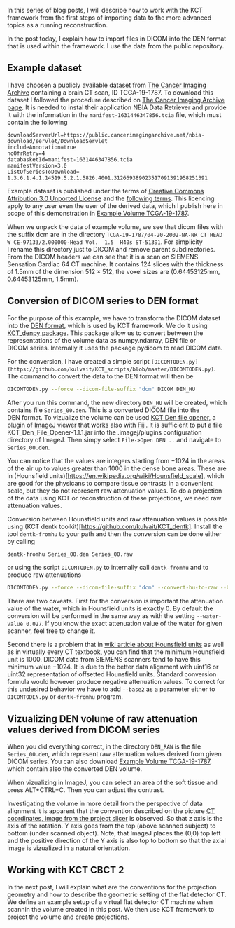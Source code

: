 <!--
.. title: Working with KCT CBCT 1 Converting DICOM volume to DEN volume
.. slug: working-with-kct-cbct-1-converting-dicom-volume-to-den-volume-using-dicom-data-from-public-repository
.. date: 2021-09-13 21:05:35 UTC+02:00
.. tags: using_kct_blog
.. category: 
.. link: 
.. description: 
.. type: text
.. has_math: true
-->

In this series of blog posts, I will describe how to work with the KCT framework from the first steps of importing data to the more advanced topics as a running reconstruction. 

In the post today, I explain how to import files in DICOM into the DEN format that is used within the framework. I use the data from the public repository.

## Example dataset

I have choosen a publicly available dataset from [The Cancer Imaging Archive](https://public.cancerimagingarchive.net/) containing a brain CT scan, ID TCGA-19-1787. To download this dataset I followed the procedure described on [The Cancer Imaging Archive page](https://wiki.cancerimagingarchive.net/display/NBIA/Downloading+TCIA+Images). It is needed to instal their application NBIA Data Retriever and provide it with the information in the `manifest-1631446347856.tcia` file, which must contain the following
```
downloadServerUrl=https://public.cancerimagingarchive.net/nbia-download/servlet/DownloadServlet
includeAnnotation=true
noOfrRetry=4
databasketId=manifest-1631446347856.tcia
manifestVersion=3.0
ListOfSeriesToDownload=
1.3.6.1.4.1.14519.5.2.1.5826.4001.312669389023517091391958251391
```

Example dataset is published under the terms of [Creative Commons Attribution 3.0 Unported License](http://creativecommons.org/licenses/by/3.0/) and the [following terms](link://slug/license-tcga-gbm). This licencing apply to any user even the user of the derived data, which I publish here in scope of this demonstration in [Example Volume TCGA-19-1787](https://github.com/kulvait/KCT_den_file_opener/releases/download/v1.1.1/ExampleVolumeKCT_TCGA-19-1787.tar.xf).

When we unpack the data of example volume, we see that dicom files with the suffix dcm are in the directory `TCGA-19-1787/04-20-2002-NA-NR CT HEAD W CE-97133/2.000000-Head Vol.  1.5  H40s ST-51391`. For simplicity I rename this directory just to DICOM and remove parent subdirectories. 
From the DICOM headers we can see that it is a scan on SIEMENS Sensation Cardiac 64 CT machine. It contains $124$ slices with the thickness of $1.5$mm of the dimension $512 \times 512$, the voxel sizes are ($0.64453125$mm, $0.64453125$mm, $1.5$mm).
 
## Conversion of DICOM series to DEN format

For the purpose of this example, we have to transform the DICOM dataset into the [DEN format](link://slug/den-format), which is used by KCT framework. We do it using [KCT_denpy package](https://github.com/kulvait/KCT_denpy). This package allow us to convert between the representations of the volume data as numpy.ndarray, DEN file or DICOM series. Internally it uses the package pydicom to read DICOM data.

For the conversion, I have created a simple script `[DICOMTODEN.py](https://github.com/kulvait/KCT_scripts/blob/master/DICOMTODEN.py)`. The command to convert the data to the DEN format will then be

```bash
DICOMTODEN.py --force --dicom-file-suffix "dcm" DICOM DEN_HU
```

After you run this command, the new directory `DEN_HU` will be created, which contains file `Series_00.den`. This is a converted DICOM file into the DEN format. To vizualize the volume can be used [KCT Den file opener](https://github.com/kulvait/KCT_den_file_opener/releases/download/v1.1.1/KCT_Den_File_Opener-1.1.1.jar), a plugin of [ImageJ](https://imagej.nih.gov/ij/) viewer that works also with [Fiji](https://imagej.net/software/fiji/). It is sufficient to put a file KCT_Den_File_Opener-1.1.1.jar into the .imagej/plugins configuration directory of ImageJ. Then simpy select `File->Open DEN ..` and navigate to `Series_00.den`.

You can notice that the values are integers starting from $-1024$ in the areas of the air up to values greater than $1000$ in the dense bone areas. These are in (Hounsfield units)[https://en.wikipedia.org/wiki/Hounsfield_scale], which are good for the physicans to compare tissue contrasts in a convenient scale, but they do not represent raw attenuation values. To do a projection of the data using KCT or reconstruction of these projections, we need raw attenuation values.

Conversion between Hounsfield units and raw attenuation values is possible using (KCT dentk toolkit)[https://github.com/kulvait/KCT_dentk]. Install the tool `dentk-fromhu` to your path and then the conversion can be done either by calling

```bash
dentk-fromhu Series_00.den Series_00.raw
```
or using the script `DICOMTODEN.py` to internally call `dentk-fromhu` and to produce raw attenuations
```bash
DICOMTODEN.py --force --dicom-file-suffix "dcm" --convert-hu-to-raw --base2 DICOM DEN_RAW
```
There are two caveats. First for the conversion is important the attenuation value of the water, which in Hounsfield units is exactly $0$. By default the conversion will be performed in the same way as with the setting `--water-value 0.027`. If you know the exact attenuation value of the water for given scanner, feel free to change it.

Second there is a problem that in [wiki article about Hounsfield units](https://en.wikipedia.org/wiki/Hounsfield_scale) as well as in virtually every CT textbook, you can find that the minimum Hounsfield unit is 1000. DICOM data from SIEMENS scanners tend to have this minimum value $-1024$. It is due to the better data alignment with uint16 or uint32 representation of offsetted Hounsfield units. Standard conversion formula would however produce negative attenuation values. To correct for this undesired behavior we have to add `--base2` as a parameter either to `DICOMTODEN.py` or `dentk-fromhu` program.

## Vizualizing DEN volume of raw attenuation values derived from DICOM series

When you did everything correct, in the directory `DEN_RAW` is the file `Series_00.den`, which represent raw attenuation values derived from given DICOM series. You can also download [Example Volume TCGA-19-1787](https://github.com/kulvait/KCT_den_file_opener/releases/download/v1.1.1/ExampleVolumeKCT_TCGA-19-1787.tar.xf), which contain also the converted DEN volume.

When vizualizing in ImageJ, you can select an area of the soft tissue and press ALT+CTRL+C. Then you can adjust the contrast. 

Investigating the volume in more detail from the perspective of data alignment it is apparent that the convention described on the picture [CT coordinates, image from the project slicer](https://www.slicer.org/wiki/File:Coordinate_sytems.png) is observed. So that z axis is the axis of the rotation. Y axis goes from the top (above scanned subject) to bottom (under scanned object). Note, that ImageJ places the (0,0) top left and the positive direction of the Y axis is also top to bottom so that the axial image is vizualized in a natural orientation.  

## Working with KCT CBCT 2

In the next post, I will explain what are the conventions for the projection geometry and how to describe the geometric setting of the flat detector CT. We define an example setup of a virtual flat detector CT machine when scannin the volume created in this post. We then use KCT framework to project the volume and create projections.

